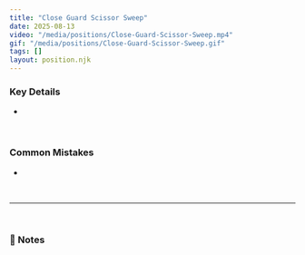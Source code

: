 ```yaml
---
title: "Close Guard Scissor Sweep"
date: 2025-08-13
video: "/media/positions/Close-Guard-Scissor-Sweep.mp4"
gif: "/media/positions/Close-Guard-Scissor-Sweep.gif"
tags: []
layout: position.njk
---
```

### **Key Details**
- 

<br>

### **Common Mistakes**
- 

<br>

---

<br>

### **📝 Notes**

<br>
